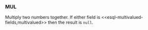 <!--
This is generated by ESQL's AbstractFunctionTestCase. Do no edit it. See ../README.md for how to regenerate it.
-->

### MUL
Multiply two numbers together. If either field is <<esql-multivalued-fields,multivalued>> then the result is `null`.

